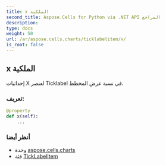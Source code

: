 ```yaml
---
title: x الملكية
second_title: Aspose.Cells for Python via .NET API المراجع
description:
type: docs
weight: 50
url: /ar/aspose.cells.charts/ticklabelitem/x/
is_root: false
---
```

##  x الملكية

إحداثيات X لعنصر Ticklabel في نسبة عرض المخطط.
###  تعريف:
```python
@property
def x(self):
    ...
```

###  أنظر أيضا
* وحدة [aspose.cells.charts](../../)
* فئة [TickLabelItem](/cells/python-net/ar/aspose.cells.charts/ticklabelitem)
